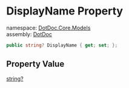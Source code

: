 ﻿# DisplayName Property

namespace: [DotDoc\.Core\.Models](../../DotDoc.Core.Models.md)<br />
assembly: [DotDoc](../../../DotDoc.md)



```csharp
public string? DisplayName { get; set; };
```

## Property Value

[string?](https://docs.microsoft.com/ja-jp/dotnet/api/System.String)

